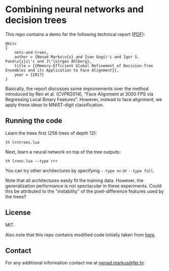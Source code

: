 # Combining neural networks and decision trees

This repo contains a demo for the following technical report ([PDF](https://hotlab.fer.hr/_download/repository/megr.pdf)):

```
@misc
{
	nets-and-trees,
	author = {Nenad Marku\v{s} and Ivan Gogi\'c and Igor S. Pand\v{z}i\'c and J\"{o}rgen Ahlberg},
	title = {{Memory-Efficient Global Refinement of Decision-Tree Ensembles and its Application to Face Alignment}},
	year = {2017}
}
```

Basically, the report discusses some improvements over the method introduced by Ren et al. (CVPR2014), "Face Alignment at 3000 FPS via Regressing Local Binary Features".
However, instead to face alignment, we apply these ideas to MNIST-digit classification.

## Running the code

Learn the trees first (256 trees of depth 12):

	th lrntrees.lua

Next, learn a neural network on top of the tree outputs:

	th lrnnn.lua --type rrr

You can try other architectures by specifying `--type nn` or `--type full`.

Note that all architectures easily fit the training data.
However, the generalization performance is not spectacular in these experiments.
Could this be attributed to the "instability" of the pixel-difference features used by the trees?

## License

MIT.

Also note that this repo contains modified code initially taken from [here](https://github.com/torch/demos/tree/master/train-a-digit-classifier).

## Contact

For any additional information contact me at <nenad.markus@fer.hr>.